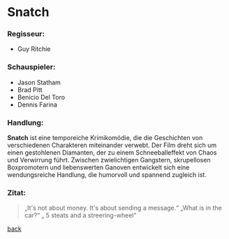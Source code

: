 # Snatch

### Regisseur: 
- Guy Ritchie

### Schauspieler:
- Jason Statham
- Brad Pitt
- Benicio Del Toro
- Dennis Farina

### Handlung:
**Snatch** ist eine temporeiche Krimikomödie, die die Geschichten von verschiedenen Charakteren miteinander verwebt. Der Film dreht sich um einen gestohlenen Diamanten, der zu einem Schneeballeffekt von Chaos und Verwirrung führt. Zwischen zwielichtigen Gangstern, skrupellosen Boxpromotern und liebenswerten Ganoven entwickelt sich eine wendungsreiche Handlung, die humorvoll und spannend zugleich ist.

### Zitat:
> „It's not about money. It's about sending a message.“
> „What is in the car?“  „ 5 steats and a streering-wheel“

[back](../inhalt.md)